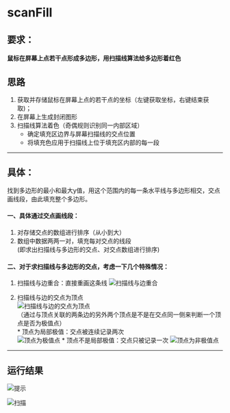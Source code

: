 # scanFill

## 要求：
#### 鼠标在屏幕上点若干点形成多边形，用扫描线算法给多边形着红色


## 思路  
1. 获取并存储鼠标在屏幕上点的若干点的坐标（左键获取坐标，右键结束获取)；
2. 在屏幕上生成封闭图形
3. 扫描线算法着色（奇偶规则识别同一内部区域）
   * 确定填充区边界与屏幕扫描线的交点位置
   * 将填充色应用于扫描线上位于填充区内部的每一段

---

## 具体： 

找到多边形的最小和最大y值，用这个范围内的每一条水平线与多边形相交，交点画线段，由此填充整个多边形。  

#### 一、具体通过交点画线段：  
   1. 对存储交点的数组进行排序（从小到大）
   2. 数组中数据两两一对，填充每对交点的线段  
   (即求出扫描线与多边形的交点、对交点数组进行排序)
   
#### 二、对于求扫描线与多边形的交点，考虑一下几个特殊情况：
   1. 扫描线与边重合：直接重画这条线
   ![扫描线与边重合](https://github.com/yingliC/Images/blob/master/sanFill_images/扫描线与边重合.jpeg)
   
   2. 扫描线与边的交点为顶点   
   ![扫描线与边的交点为顶点](https://github.com/yingliC/Images/blob/master/sanFill_images/扫描线与边的交点为顶点.jpeg)  
   （通过与顶点关联的两条边的另外两个顶点是不是在交点同一侧来判断一个顶点是否为极值点）  
    * 顶点为局部极值：交点被连续记录两次  
    ![顶点为极值点](https://github.com/yingliC/Images/blob/master/sanFill_images/顶点为极值点.jpeg)
    * 顶点不是局部极值：交点只被记录一次
    ![顶点为非极值点](https://github.com/yingliC/Images/blob/master/sanFill_images/顶点为非极值点.jpeg)
     
 ---
 ## 运行结果
 ![提示](https://github.com/yingliC/Images/blob/master/sanFill_images/结果提示.png)
 
 ![扫描](https://github.com/yingliC/Images/blob/master/sanFill_images/结果扫描.png)
 